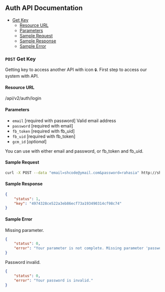 ## Auth API Documentation

<nav class="outline">
<ul>
  <li><a href="#get-key">Get Key</a>
    <ul>
      <li><a href="#get-key-url">Resource URL</a></li>
      <li><a href="#get-key-param">Parameters</a></li>
      <li><a href="#get-key-request">Sample Request</a></li>
      <li><a href="#get-key-response">Sample Response</a></li>
      <li><a href="#get-key-error">Sample Error</a></li>
    </ul>
  </li>
</ul>
</nav>


### <a id="get-key"></a> `POST` Get Key
Getting key to access another API with icon `🔒`. First step to access our system with API. 

#### <a id="get-key-url"></a> Resource URL
/api/v2/auth/login

#### <a id="get-key-param"></a> Parameters
+ `email` [required with password] Valid email address
+ `password` [required with email]
+ `fb_token` [required with fb_uid]
+ `fb_uid` [required with fb_token]
+ `gcm_id` [_optional_]

You can use with either email and password, or fb_token and fb_uid. 

#### <a id="get-key-request"></a>Sample Request
````sh
curl -X POST --data "email=shcode@ymail.com&password=rahasia" http://shoop.dev/api/v2/auth/login
````

#### <a id="get-key-response"></a>Sample Response

````json
{
    "status": 1,
    "key": "4974328ce522a3eb86ecf73a193490314cf98c74"
}
````
#### <a id="get-key-error"></a>Sample Error

Missing parameter.

````json
{
    "status": 0,
    "error": "Your parameter is not complete. Missing parameter 'password'."
}
````

Password invalid.

````json
{
    "status": 0,
    "error": "Your password is invalid."
}
````